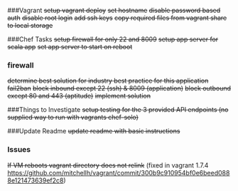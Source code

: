 ###Vagrant
~~setup vagrant deploy~~
~~set hostname~~
~~disable password based auth~~
~~disable root login~~
~~add ssh keys~~
~~copy required files from vagrant share to local storage~~

###Chef Tasks
~~setup firewall for only 22 and 8009~~
~~setup app server for scala app~~
~~set app server to start on reboot~~

### firewall
~~determine best solution for industry best practice for this application~~
~~fail2ban~~
~~block inbound except 22 (ssh) & 8009 (application)~~
~~block outbound except 80 and 443 (aptitude)~~
~~implement solution~~

###Things to Investigate
~~setup testing for the 3 provided API endpoints (no supplied way to run with vagrants chef-solo)~~

###Update Readme
~~update readme with basic instructions~~

### Issues
~~If VM reboots vagrant directory does not relink~~
(fixed in vagrant 1.7.4 https://github.com/mitchellh/vagrant/commit/300b9c910954bf0e6beed0888e121473639ef2c8)
